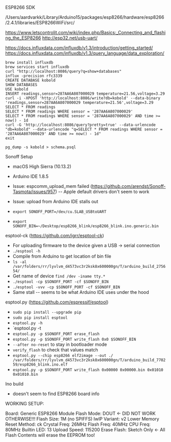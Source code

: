 ESP8266 SDK

/Users/aardvarkk/Library/Arduino15/packages/esp8266/hardware/esp8266/2.4.1/libraries/ESP8266WiFi/src/

https://www.letscontrolit.com/wiki/index.php/Basics:_Connecting_and_flashing_the_ESP8266
http://esp32.net/usb-uart/

https://docs.influxdata.com/influxdb/v1.3/introduction/getting_started/
https://docs.influxdata.com/influxdb/v1.3/query_language/data_exploration/

```
brew install influxdb
brew services start influxdb
curl "http://localhost:8086/query?q=show+databases"
influx -precision rfc3339
CREATE DATABASE kobold
SHOW DATABASES
USE kobold
INSERT readings,sensor=287AA6A807000029 temperature=21.56,voltage=3.29
curl -i -XPOST 'http://localhost:8086/write?db=kobold' --data-binary 'readings,sensor=287AA6A807000029 temperature=21.56',voltage=3.29
SELECT * FROM readings
SELECT * FROM readings WHERE sensor = '287AA6A807000029'
SELECT * FROM readings WHERE sensor = '287AA6A807000029' AND time >= now() - 1d
curl -G 'http://localhost:8086/query?pretty=true' --data-urlencode "db=kobold" --data-urlencode "q=SELECT * FROM readings WHERE sensor = '287AA6A807000029' AND time >= now() - 1d"
exit
```

`pg_dump -s kobold > schema.psql`

Sonoff Setup

- macOS High Sierra (10.13.2)
- Arduino IDE 1.8.5
- Issue: espcomm_upload_mem failed (https://github.com/arendst/Sonoff-Tasmota/issues/957) -- Apple default drivers don't seem to work
- Issue: upload from Arduino IDE stalls out

- `export SONOFF_PORT=/dev/cu.SLAB_USBtoUART`
- `export SONOFF_BIN=~/Desktop/esp8266_blink/esp8266_blink.ino.generic.bin`

esptool-ck (https://github.com/igrr/esptool-ck)

- For uploading firmware to the device given a USB -> serial connection
- `./esptool -h`
- Compile from Arduino to get location of bin file
- `ls -al /var/folders/rr/lyvlvm_d4573vc3r2ksk8x600000gn/T/arduino_build_275654/`
- Get name of device `find /dev -iname tty.*`
- `./esptool -cp $SONOFF_PORT -cf $SONOFF_BIN`
- `./esptool -vvv -cp $SONOFF_PORT -cf $SONOFF_BIN`
- Same stall -- seems to be what Arduino IDE uses under the hood

esptool.py (https://github.com/espressif/esptool)

- `sudo pip install --upgrade pip`
- `sudo pip install esptool`
- `esptool.py -h`
- `esptool.py -t
- `esptool.py -p $SONOFF_PORT erase_flash`
- `esptool.py -p $SONOFF_PORT write_flash 0x0 $SONOFF_BIN`
- `--after no-reset` to stay in bootloader mode
- `verify_flash` to check that values match
- `esptool.py --chip esp8266 elf2image --out ./ /var/folders/rr/lyvlvm_d4573vc3r2ksk8x600000gn/T/arduino_build_770259/esp8266_blink.ino.elf`
- `esptool.py -p $SONOFF_PORT write_flash 0x00000 0x00000.bin 0x01010 0x01010.bin`

Ino build
- doesn't seem to find ESP8266 board info

WORKING SETUP:

Board: Generic ESP8266 Module
Flash Mode: DOUT <- DID NOT WORK OTHERWISE!!!
Flash Size: 1M (no SPIFFS)
IwIP Variant: v2 Lower Memory
Reset Method: ck
Crystal Freq: 26MHz
Flash Freq: 40MHz
CPU Freq: 80MHz
Builtin LED: 13
Upload Speed: 115200
Erase Flash: Sketch Only <- All Flash Contents will erase the EEPROM too!
